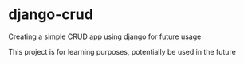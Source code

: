 # django-crud

Creating a simple CRUD app using django for future usage

This project is for learning purposes, potentially be used in the future
